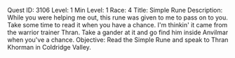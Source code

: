 Quest ID: 3106
Level: 1
Min Level: 1
Race: 4
Title: Simple Rune
Description: While you were helping me out, this rune was given to me to pass on to you. Take some time to read it when you have a chance. I'm thinkin' it came from the warrior trainer Thran. Take a gander at it and go find him inside Anvilmar when you've a chance.
Objective: Read the Simple Rune and speak to Thran Khorman in Coldridge Valley.
